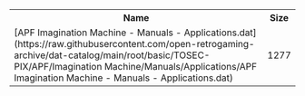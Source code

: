 <table>
<tr><th>Name</th><th>Size</th></tr>
<tr><td>
[APF Imagination Machine - Manuals - Applications.dat](https://raw.githubusercontent.com/open-retrogaming-archive/dat-catalog/main/root/basic/TOSEC-PIX/APF/Imagination Machine/Manuals/Applications/APF Imagination Machine - Manuals - Applications.dat)
</td><td>1277</td></tr>
</table>
